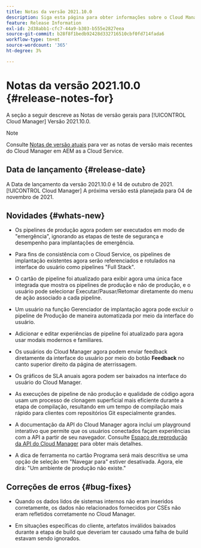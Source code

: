 ```yaml
---
title: Notas da versão 2021.10.0
description: Siga esta página para obter informações sobre o Cloud Manager Versão 2021.10.0
feature: Release Information
exl-id: 2d38abb1-cfc7-44a9-b303-b555e2827eea
source-git-commit: b28f8f1bedb92428d332716510cbf0fd714fada6
workflow-type: tm+mt
source-wordcount: '365'
ht-degree: 3%

---
```


# Notas da versão 2021.10.0 {#release-notes-for}

A seção a seguir descreve as Notas de versão gerais para [!UICONTROL Cloud Manager] Versão 2021.10.0.

>[!NOTE]
>Consulte [Notas de versão atuais](https://experienceleague.adobe.com/docs/experience-manager-cloud-service/onboarding/getting-access/release-notes-cloud-manager/release-notes-cm-current.html?lang=en#getting-access) para ver as notas de versão mais recentes do Cloud Manager em AEM as a Cloud Service.

## Data de lançamento {#release-date}

A Data de lançamento da versão 2021.10.0 é 14 de outubro de 2021.
[!UICONTROL Cloud Manager]
A próxima versão está planejada para 04 de novembro de 2021.

## Novidades {#whats-new}

* Os pipelines de produção agora podem ser executados em modo de &quot;emergência&quot;, ignorando as etapas de teste de segurança e desempenho para implantações de emergência.

* Para fins de consistência com o Cloud Service, os pipelines de implantação existentes agora serão referenciados e rotulados na interface do usuário como pipelines &quot;Full Stack&quot;.

* O cartão de pipeline foi atualizado para exibir agora uma única face integrada que mostra os pipelines de produção e não de produção, e o usuário pode selecionar Executar/Pausar/Retomar diretamente do menu de ação associado a cada pipeline.

* Um usuário na função Gerenciador de implantação agora pode excluir o pipeline de Produção de maneira automatizada por meio da interface do usuário.

* Adicionar e editar experiências de pipeline foi atualizado para agora usar modais modernos e familiares.

* Os usuários do Cloud Manager agora podem enviar feedback diretamente da interface do usuário por meio do botão **Feedback** no canto superior direito da página de aterrissagem.

* Os gráficos de SLA anuais agora podem ser baixados na interface do usuário do Cloud Manager.

* As execuções de pipeline de não produção e qualidade de código agora usam um processo de clonagem superficial mais eficiente durante a etapa de compilação, resultando em um tempo de compilação mais rápido para clientes com repositórios Git especialmente grandes.

* A documentação da API do Cloud Manager agora inclui um playground interativo que permite que os usuários conectados façam experiências com a API a partir de seu navegador. Consulte [Espaço de reprodução da API do Cloud Manager](https://www.adobe.io/experience-cloud/cloud-manager/reference/playground/) para obter mais detalhes.

* A dica de ferramenta no cartão Programa será mais descritiva se uma opção de seleção em &quot;Navegar para&quot; estiver desativada. Agora, ele dirá: &quot;Um ambiente de produção não existe.&quot;


## Correções de erros {#bug-fixes}

* Quando os dados lidos de sistemas internos não eram inseridos corretamente, os dados não relacionados fornecidos por CSEs não eram refletidos corretamente no Cloud Manager.

* Em situações específicas do cliente, artefatos inválidos baixados durante a etapa de build que deveriam ter causado uma falha de build estavam sendo ignorados.
